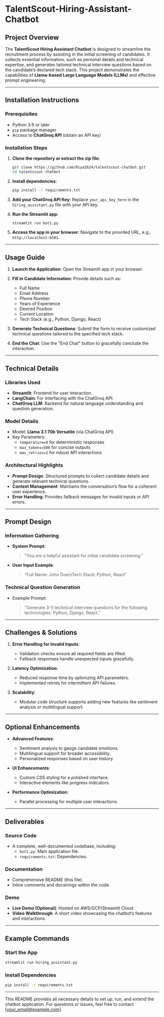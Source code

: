 # TalentScout-Hiring-Assistant-Chatbot

## Project Overview
The **TalentScout Hiring Assistant Chatbot** is designed to streamline the recruitment process by assisting in the initial screening of candidates. It collects essential information, such as personal details and technical expertise, and generates tailored technical interview questions based on the candidate’s declared tech stack. This project demonstrates the capabilities of **Llama-based Large Language Models (LLMs)** and effective prompt engineering.

---

## Installation Instructions

### Prerequisites
- Python 3.9 or later
- `pip` package manager
- Access to **ChatGroq API** (obtain an API key)

### Installation Steps
1. **Clone the repository or extract the zip file**:
   ```bash
   git clone https://github.com/Riya2624/talentscout-chatbot.git
   cd talentscout-chatbot
   ```

2. **Install dependencies**:
   ```bash
   pip install -r requirements.txt
   ```

3. **Add your ChatGroq API Key**:
   Replace `your_api_key_here` in the `hiring_assistant.py` file with your API key.

4. **Run the Streamlit app**:
   ```bash
   streamlit run bot1.py
   ```

5. **Access the app in your browser**:
   Navigate to the provided URL, e.g., `http://localhost:8501`.

---

## Usage Guide
1. **Launch the Application**:
   Open the Streamlit app in your browser.

2. **Fill in Candidate Information**:
   Provide details such as:
   - Full Name
   - Email Address
   - Phone Number
   - Years of Experience
   - Desired Position
   - Current Location
   - Tech Stack (e.g., Python, Django, React)

3. **Generate Technical Questions**:
   Submit the form to receive customized technical questions tailored to the specified tech stack.

4. **End the Chat**:
   Use the "End Chat" button to gracefully conclude the interaction.

---

## Technical Details

### Libraries Used
- **Streamlit**: Frontend for user interaction.
- **LangChain**: For interfacing with the ChatGroq API.
- **ChatGroq LLM**: Backend for natural language understanding and question generation.

### Model Details
- Model: **Llama 3.1 70b Versatile** (via ChatGroq API)
- Key Parameters:
  - `temperature=0` for deterministic responses
  - `max_tokens=500` for concise outputs
  - `max_retries=2` for robust API interactions

### Architectural Highlights
- **Prompt Design**: Structured prompts to collect candidate details and generate relevant technical questions.
- **Context Management**: Maintains the conversation’s flow for a coherent user experience.
- **Error Handling**: Provides fallback messages for invalid inputs or API errors.

---

## Prompt Design

### Information Gathering
- **System Prompt**:
  > "You are a helpful assistant for initial candidate screening."
- **User Input Example**:
  > "Full Name: John Doe\nTech Stack: Python, React"

### Technical Question Generation
- Example Prompt:
  > "Generate 3-5 technical interview questions for the following technologies: Python, Django, React."

---

## Challenges & Solutions

1. **Error Handling for Invalid Inputs**:
   - Validation checks ensure all required fields are filled.
   - Fallback responses handle unexpected inputs gracefully.

2. **Latency Optimization**:
   - Reduced response time by optimizing API parameters.
   - Implemented retries for intermittent API failures.

3. **Scalability**:
   - Modular code structure supports adding new features like sentiment analysis or multilingual support.

---

## Optional Enhancements

- **Advanced Features**:
  - Sentiment analysis to gauge candidate emotions.
  - Multilingual support for broader accessibility.
  - Personalized responses based on user history.

- **UI Enhancements**:
  - Custom CSS styling for a polished interface.
  - Interactive elements like progress indicators.

- **Performance Optimization**:
  - Parallel processing for multiple user interactions.

---

## Deliverables

### Source Code
- A complete, well-documented codebase, including:
  - `bot1.py`: Main application file.
  - `requirements.txt`: Dependencies.

### Documentation
- Comprehensive README (this file).
- Inline comments and docstrings within the code.

### Demo
- **Live Demo (Optional)**: Hosted on AWS/GCP/Streamlit Cloud.
- **Video Walkthrough**: A short video showcasing the chatbot’s features and interactions.

---

## Example Commands

### Start the App
```bash
streamlit run hiring_assistant.py
```

### Install Dependencies
```bash
pip install -r requirements.txt
```

---

This README provides all necessary details to set up, run, and extend the chatbot application. For questions or issues, feel free to contact [your_email@example.com].

